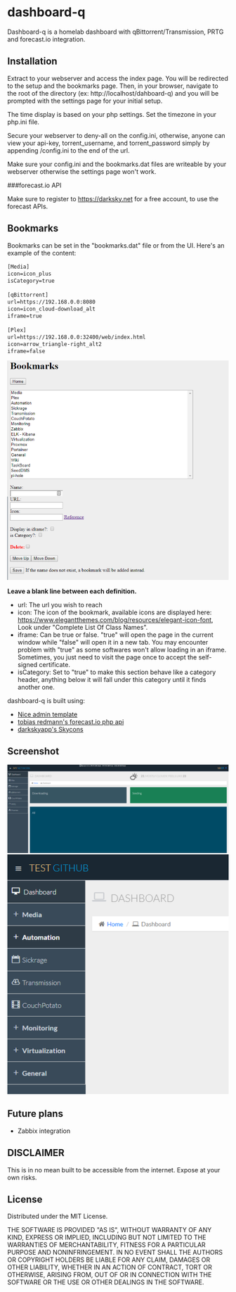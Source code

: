 # dashboard-q

Dashboard-q is a homelab dashboard with qBittorrent/Transmission, PRTG and forecast.io integration.

## Installation

Extract to your webserver and access the index page. You will be redirected to the setup and the bookmarks page.
Then, in your browser, navigate to the root of the directory (ex: http://localhost/dahboard-q) and you will be prompted with the settings page for your initial setup.

The time display is based on your php settings. Set the timezone in your php.ini file.

Secure your webserver to deny-all on the config.ini, otherwise, anyone can view your api-key, torrent_username, and torrent_password simply by appending /config.ini to the end of the url.

Make sure your config.ini and the bookmarks.dat files are writeable by your webserver otherwise the settings page won't work.

###forecast.io API

Make sure to register to https://darksky.net for a free account, to use the forecast APIs.

## Bookmarks

Bookmarks can be set in the "bookmarks.dat" file or from the UI. Here's an example of the content:

	[Media]
	icon=icon_plus
	isCategory=true

    [qBittorrent]
	url=https://192.168.0.0:8080
	icon=icon_cloud-download_alt
	iframe=true
	
	[Plex]
	url=https://192.168.0.0:32400/web/index.html
	icon=arrow_triangle-right_alt2
	iframe=false
	
![Not found](/screenshots/bookmarks.png?raw=true "Bookmarks")
	
	
**Leave a blank line between each definition.**
	
 * url: The url you wish to reach
 * icon: The icon of the bookmark, available icons are displayed here: https://www.elegantthemes.com/blog/resources/elegant-icon-font, Look under "Complete List Of Class Names".
 * iframe: Can be true or false. "true" will open the page in the current window while "false" will open it in a new tab. You may encounter problem with "true" as some softwares won't allow loading in an iframe. Sometimes, you just need to visit the page once to accept the self-signed certificate.
 * isCategory: Set to "true" to make this section behave like a category header, anything below it will fall under this category until it finds another one.

	
dashboard-q is built using:
 * [Nice admin template](http://bootstraptaste.com/nice-admin-bootstrap-admin-html-template/?download=true)
 * [tobias redmann's forecast.io php api](https://github.com/tobias-redmann/forecast.io-php-api)
 * [darkskyapp's Skycons](https://github.com/darkskyapp/skycons)


## Screenshot

![Not found](/screenshots/home.png?raw=true "Home")
![Not found](/screenshots/categories.png?raw=true "Categories")

## Future plans

- Zabbix integration

## DISCLAIMER
This is in no mean built to be accessible from the internet. Expose at your own risks.
 
## License
Distributed under the MIT License.

THE SOFTWARE IS PROVIDED "AS IS", WITHOUT WARRANTY OF ANY KIND, EXPRESS OR IMPLIED, INCLUDING BUT NOT LIMITED TO THE WARRANTIES OF MERCHANTABILITY, FITNESS FOR A PARTICULAR PURPOSE AND NONINFRINGEMENT. IN NO EVENT SHALL THE AUTHORS OR COPYRIGHT HOLDERS BE LIABLE FOR ANY CLAIM, DAMAGES OR OTHER LIABILITY, WHETHER IN AN ACTION OF CONTRACT, TORT OR OTHERWISE, ARISING FROM, OUT OF OR IN CONNECTION WITH THE SOFTWARE OR THE USE OR OTHER DEALINGS IN THE SOFTWARE.
